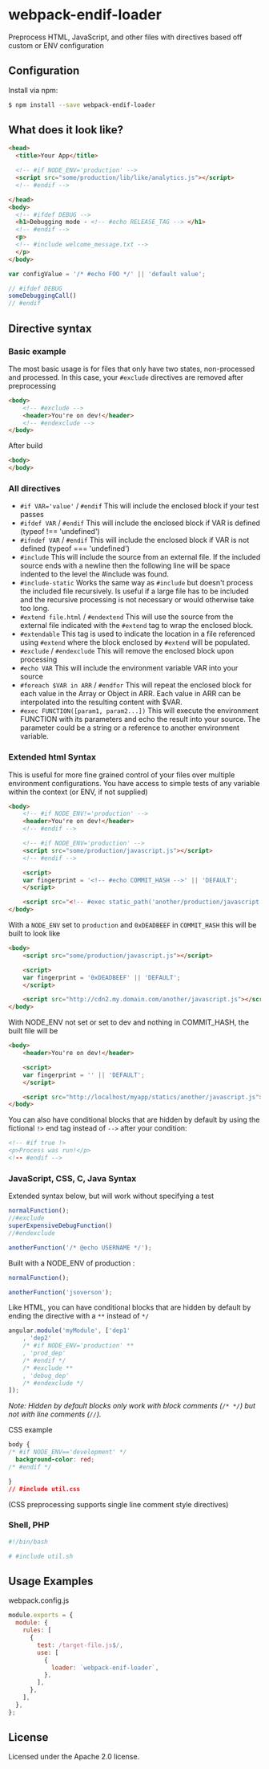 # webpack-endif-loader

Preprocess HTML, JavaScript, and other files with directives based off custom or ENV configuration

## Configuration

Install via npm:

```bash
$ npm install --save webpack-endif-loader
```

## What does it look like?

```html
<head>
  <title>Your App</title>

  <!-- #if NODE_ENV='production' -->
  <script src="some/production/lib/like/analytics.js"></script>
  <!-- #endif -->

</head>
<body>
  <!-- #ifdef DEBUG -->
  <h1>Debugging mode - <!-- #echo RELEASE_TAG --> </h1>
  <!-- #endif -->
  <p>
  <!-- #include welcome_message.txt -->
  </p>
</body>
```

```js
var configValue = '/* #echo FOO */' || 'default value';

// #ifdef DEBUG
someDebuggingCall()
// #endif

```

## Directive syntax

### Basic example

The most basic usage is for files that only have two states, non-processed and processed.
In this case, your `#exclude` directives are removed after preprocessing

```html
<body>
    <!-- #exclude -->
    <header>You're on dev!</header>
    <!-- #endexclude -->
</body>
```

After build

```html
<body>
</body>
```

### All directives

 - `#if VAR='value'` / `#endif`
   This will include the enclosed block if your test passes
 - `#ifdef VAR` / `#endif`
   This will include the enclosed block if VAR is defined (typeof !== 'undefined')
 - `#ifndef VAR` / `#endif`
   This will include the enclosed block if VAR is not defined (typeof === 'undefined')
 - `#include`
   This will include the source from an external file. If the included source ends with a newline then the
   following line will be space indented to the level the #include was found.
 - `#include-static`
   Works the same way as `#include` but doesn't process the included file recursively. Is useful if a large
   file has to be included and the recursive processing is not necessary or would otherwise take too long.
 - `#extend file.html` / `#endextend`
   This will use the source from the external file indicated with the `#extend` tag to wrap the enclosed block.
 - `#extendable`
   This tag is used to indicate the location in a file referenced using `#extend` where the block enclosed by `#extend` will be populated.
 - `#exclude` / `#endexclude`
   This will remove the enclosed block upon processing
 - `#echo VAR`
   This will include the environment variable VAR into your source
 - `#foreach $VAR in ARR` / `#endfor`
   This will repeat the enclosed block for each value in the Array or Object in ARR. Each value in ARR can be interpolated into the resulting content with $VAR.
 - `#exec FUNCTION([param1, param2...])`
   This will execute the environment FUNCTION with its parameters and echo the result into your source. The parameter
   could be a string or a reference to another environment variable.

### Extended html Syntax

This is useful for more fine grained control of your files over multiple
environment configurations. You have access to simple tests of any variable within the context (or ENV, if not supplied)

```html
<body>
    <!-- #if NODE_ENV!='production' -->
    <header>You're on dev!</header>
    <!-- #endif -->

    <!-- #if NODE_ENV='production' -->
    <script src="some/production/javascript.js"></script>
    <!-- #endif -->

    <script>
    var fingerprint = '<!-- #echo COMMIT_HASH -->' || 'DEFAULT';
    </script>

    <script src="<!-- #exec static_path('another/production/javascript.js') -->"></script>
</body>
```

With a `NODE_ENV` set to `production` and `0xDEADBEEF` in
`COMMIT_HASH` this will be built to look like

```html
<body>
    <script src="some/production/javascript.js"></script>

    <script>
    var fingerprint = '0xDEADBEEF' || 'DEFAULT';
    </script>

    <script src="http://cdn2.my.domain.com/another/javascript.js"></script>
</body>
```

With NODE_ENV not set or set to dev and nothing in COMMIT_HASH,
the built file will be

```html
<body>
    <header>You're on dev!</header>

    <script>
    var fingerprint = '' || 'DEFAULT';
    </script>

    <script src="http://localhost/myapp/statics/another/javascript.js"></script>
</body>
```

You can also have conditional blocks that are hidden by default by using the
fictional `!>` end tag instead of `-->` after your condition:

```html
<!-- #if true !>
<p>Process was run!</p>
<!-- #endif -->
```

### JavaScript, CSS, C, Java Syntax

Extended syntax below, but will work without specifying a test

```js
normalFunction();
//#exclude
superExpensiveDebugFunction()
//#endexclude

anotherFunction('/* @echo USERNAME */');
```

Built with a NODE_ENV of production :

```js
normalFunction();

anotherFunction('jsoverson');
```

Like HTML, you can have conditional blocks that are hidden by default by ending the directive with a `**` instead of `*/`

```js
angular.module('myModule', ['dep1'
    , 'dep2'
    /* #if NODE_ENV='production' **
    , 'prod_dep'
    /* #endif */
    /* #exclude **
    , 'debug_dep'
    /* #endexclude */
]);

```

_Note: Hidden by default blocks only work with block comments (`/* */`) but not with line comments (`//`)._

CSS example

```css
body {
/* #if NODE_ENV=='development' */
  background-color: red;
/* #endif */

}
// #include util.css
```

(CSS preprocessing supports single line comment style directives)



### Shell, PHP

```bash
#!/bin/bash

# #include util.sh
```

## Usage Examples
webpack.config.js

```js
module.exports = {
  module: {
    rules: [
      {
        test: /target-file.js$/,
        use: [
          {
            loader: `webpack-enif-loader`,
          },
        ],
      },
    ],
  },
};
```

## License

Licensed under the Apache 2.0 license.
